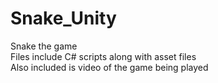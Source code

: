 # Snake_Unity
Snake the game  
Files include C# scripts along with asset files  
Also included is video of the game being played
